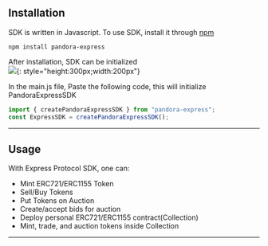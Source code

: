 ## Installation

SDK is written in Javascript. To use SDK, install it through [npm](https://www.npmjs.com/package/pandora-express)

`npm install pandora-express`

After installation, SDK can be initialized<br>
![](/media/folder.png){: style="height:300px;width:200px"}


In the main.js file, Paste the following code, this will initialize PandoraExpressSDK
```javascript
import { createPandoraExpressSDK } from "pandora-express";
const ExpressSDK = createPandoraExpressSDK();
```

---

## Usage

With Express Protocol SDK, one can:

- Mint ERC721/ERC1155 Token
- Sell/Buy Tokens
- Put Tokens on Auction
- Create/accept bids for auction
- Deploy personal ERC721/ERC1155 contract(Collection)
- Mint, trade, and auction tokens inside Collection

---

